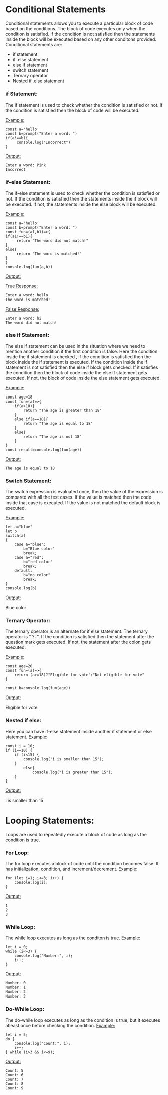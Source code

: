 # Conditional Statements

Conditional statements allows you to execute a particular block of code based on the conditions. The block of code executes only when the condition is satisfied. If the condition is not satisfied then the statements inside the block will  be executed based on any other conditons provided. Conditional statements are:
- if statement
- if..else statement
- else if statement
- switch statement
- Ternary operator
- Nested if..else statement

### if Statement:
The if statement is used to check whether the condition is satisfied or not. If the condition is satisfied then the block of code will be executed.

<ins>Example:
```
const a='hello'
const b=prompt("Enter a word: ")
if(a!==b){
     console.log("Incorrect")
}
```
<ins>Output:
```
Enter a word: Pink
Incorrect
```
### if-else Statement:
The if-else statement is used to check whether the condition is satisfied or not. If the condition is satisfied then the statements inside the if block will be executed. If not, the statements inside the else block will be executed.

<ins>Example:
```
const a='hello'
const b=prompt("Enter a word: ")
const fun=(a1,b1)=>{
if(a1!==b1){
     return "The word did not match!"
}
else{
     return "The word is matched!"
}
}
console.log(fun(a,b))

```
<ins>Output:

<ins>True Response:
```
Enter a word: hello
The word is matched!
```
<ins>False Response:
```
Enter a word: hi
The word did not match!
```
### else if Statement:
The else if statement can be used in the situation where we need to mention another condition if the first condition is false. Here the condition inside the if statement is checked , if the condition is satisfied then the block inside the if statement is executed. If the condition inside the if statement is not satisfied then the else if block gets checked. If it satisfies the condition then the block of code inside the else if statement gets executed. If not, the block of code inside the else statement gets executed.

<ins>Example:
```
const age=18
const fun=(a)=>{
    if(a>18){
        return "The age is greater than 18"
    }
    else if(a==18){
        return "The age is equal to 18"
    }
    else{
        return "The age is not 18"
    }
}
const result=console.log(fun(age))
```
<ins>Output:
```
The age is equal to 18
```
### Switch Statement:
The switch expression is evaluated once, then the value of the expression is compared with all the test cases. If the value is matched then the code inside that case is executed. If the value is not matched the default block is executed.

<ins>Example:
```
let a="blue"
let b
switch(a)
{
    case a="blue":
        b="Blue color"
        break;
    case a="red":
        b="red color"
        break;
    default:
        b="no color"
        break;
}
console.log(b)
```
<ins>Output:

Blue color
### Ternary Operator:
The ternary operator is an alternate for if else statement. The ternary operator is " ?: ". If the condition is satisfied then the statement after the question mark gets executed. If not, the statement after the colon gets executed.

<ins>Example:
```
const age=20
const fun=(a)=>{
    return (a>=18)?"Eligible for vote":"Not eligible for vote"
}

const b=console.log(fun(age))
```
<ins>Output:

Eligible for vote
### Nested if else:
Here you can have if-else statement inside another if statement or else statement.
<ins>Example:
```
const i = 10;
if (i==10) {  
    if (i<15) {
        console.log("i is smaller than 15");
    }
        else{
            console.log("i is greater than 15");
    }
}
```
<ins>Output:

i is smaller than 15

# Looping Statements:
Loops are used to repeatedly execute a block of code as long as the condition is true.

### For Loop:
The for loop executes a block of code until the condition becomes false. It has initialization, condition, and increment/decrement.
<ins>Example:
```
for (let i=1; i<=3; i++) {
    console.log(i);
}
```
<ins>Output:
```
1
2
3
```
### While Loop:
The while loop executes as long as the conditon is true.
<ins>Example:
```
let i = 0;
while (i<=3) {
    console.log("Number:", i);
    i++;
}
```
<ins>Output:
```
Number: 0
Number: 1
Number: 2
Number: 3
```
### Do-While Loop:
The do-while loop executes as long as the condition is true, but it executes atleast once before checking the condition.
<ins>Example:
```
let i = 5;
do {
    console.log("Count:", i);
    i++;
} while (i>3 && i<=9);
```
<ins>Output:
```
Count: 5
Count: 6
Count: 7
Count: 8
Count: 9
```

